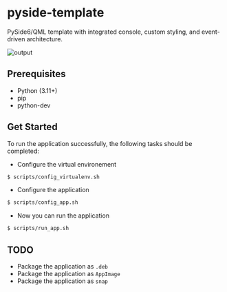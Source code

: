 # pyside-template
PySide6/QML template with integrated console, custom styling, and event-driven architecture.

![output](https://github.com/wervin/pyside-template/assets/29201790/7b0777cc-be36-43e1-9c3e-44bb92a70b8c)

## Prerequisites
+ Python (3.11+)
+ pip
+ python-dev

## Get Started

To run the application successfully, the following tasks should be completed:

* Configure the virtual environement
```sh
$ scripts/config_virtualenv.sh
```
* Configure the application
```sh
$ scripts/config_app.sh
```
* Now you can run the application
```sh
$ scripts/run_app.sh
```

## TODO
+ Package the application as `.deb`
+ Package the application as `AppImage`
+ Package the application as `snap`